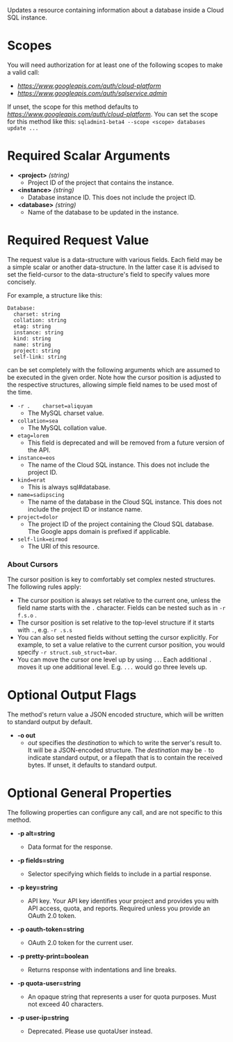 Updates a resource containing information about a database inside a Cloud SQL instance.
# Scopes

You will need authorization for at least one of the following scopes to make a valid call:

* *https://www.googleapis.com/auth/cloud-platform*
* *https://www.googleapis.com/auth/sqlservice.admin*

If unset, the scope for this method defaults to *https://www.googleapis.com/auth/cloud-platform*.
You can set the scope for this method like this: `sqladmin1-beta4 --scope <scope> databases update ...`
# Required Scalar Arguments
* **&lt;project&gt;** *(string)*
    - Project ID of the project that contains the instance.
* **&lt;instance&gt;** *(string)*
    - Database instance ID. This does not include the project ID.
* **&lt;database&gt;** *(string)*
    - Name of the database to be updated in the instance.
# Required Request Value

The request value is a data-structure with various fields. Each field may be a simple scalar or another data-structure.
In the latter case it is advised to set the field-cursor to the data-structure's field to specify values more concisely.

For example, a structure like this:
```
Database:
  charset: string
  collation: string
  etag: string
  instance: string
  kind: string
  name: string
  project: string
  self-link: string

```

can be set completely with the following arguments which are assumed to be executed in the given order. Note how the cursor position is adjusted to the respective structures, allowing simple field names to be used most of the time.

* `-r .    charset=aliquyam`
    - The MySQL charset value.
* `collation=sea`
    - The MySQL collation value.
* `etag=lorem`
    - This field is deprecated and will be removed from a future version of the API.
* `instance=eos`
    - The name of the Cloud SQL instance. This does not include the project ID.
* `kind=erat`
    - This is always sql#database.
* `name=sadipscing`
    - The name of the database in the Cloud SQL instance. This does not include the project ID or instance name.
* `project=dolor`
    - The project ID of the project containing the Cloud SQL database. The Google apps domain is prefixed if applicable.
* `self-link=eirmod`
    - The URI of this resource.


### About Cursors

The cursor position is key to comfortably set complex nested structures. The following rules apply:

* The cursor position is always set relative to the current one, unless the field name starts with the `.` character. Fields can be nested such as in `-r f.s.o` .
* The cursor position is set relative to the top-level structure if it starts with `.`, e.g. `-r .s.s`
* You can also set nested fields without setting the cursor explicitly. For example, to set a value relative to the current cursor position, you would specify `-r struct.sub_struct=bar`.
* You can move the cursor one level up by using `..`. Each additional `.` moves it up one additional level. E.g. `...` would go three levels up.


# Optional Output Flags

The method's return value a JSON encoded structure, which will be written to standard output by default.

* **-o out**
    - *out* specifies the *destination* to which to write the server's result to.
      It will be a JSON-encoded structure.
      The *destination* may be `-` to indicate standard output, or a filepath that is to contain the received bytes.
      If unset, it defaults to standard output.
# Optional General Properties

The following properties can configure any call, and are not specific to this method.

* **-p alt=string**
    - Data format for the response.

* **-p fields=string**
    - Selector specifying which fields to include in a partial response.

* **-p key=string**
    - API key. Your API key identifies your project and provides you with API access, quota, and reports. Required unless you provide an OAuth 2.0 token.

* **-p oauth-token=string**
    - OAuth 2.0 token for the current user.

* **-p pretty-print=boolean**
    - Returns response with indentations and line breaks.

* **-p quota-user=string**
    - An opaque string that represents a user for quota purposes. Must not exceed 40 characters.

* **-p user-ip=string**
    - Deprecated. Please use quotaUser instead.
